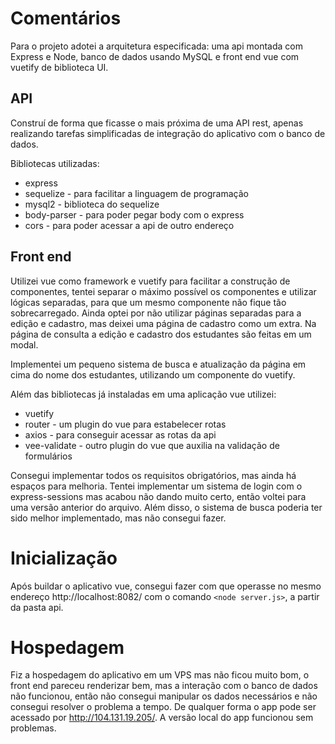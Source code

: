 # Comentários

Para o projeto adotei a arquitetura especificada: uma api montada com Express e Node, banco de dados usando MySQL e front end vue com vuetify de biblioteca UI.

## API

Construí de forma que ficasse o mais próxima de uma API rest, apenas realizando tarefas simplificadas de integração do aplicativo com o banco de dados.

Bibliotecas utilizadas:

- express
- sequelize - para facilitar a linguagem de programação
- mysql2 - biblioteca do sequelize
- body-parser - para poder pegar body com o express
- cors - para poder acessar a api de outro endereço

## Front end

Utilizei vue como framework e vuetify para facilitar a construção de componentes, tentei separar o máximo possível os componentes e utilizar lógicas separadas, para que um mesmo componente não fique tão sobrecarregado. Ainda optei por não utilizar páginas separadas para a edição e cadastro, mas deixei uma página de cadastro como um extra. Na página de consulta a edição e cadastro dos estudantes são feitas em um modal.

Implementei um pequeno sistema de busca e atualização da página em cima do nome dos estudantes, utilizando um componente do vuetify.

Além das bibliotecas já instaladas em uma aplicação vue utilizei:

- vuetify
- router - um plugin do vue para estabelecer rotas
- axios - para conseguir acessar as rotas da api
- vee-validate - outro plugin do vue que auxilia na validação de formulários

Consegui implementar todos os requisitos obrigatórios, mas ainda há espaços para melhoria. Tentei implementar um sistema de login com o express-sessions mas acabou não dando muito certo, então voltei para uma versão anterior do arquivo. Além disso, o sistema de busca poderia ter sido melhor implementado, mas não consegui fazer.

# Inicialização

Após buildar o aplicativo vue, consegui fazer com que operasse no mesmo endereço http://localhost:8082/ com o comando `<node server.js>`, a partir da pasta api.

# Hospedagem

Fiz a hospedagem do aplicativo em um VPS mas não ficou muito bom, o front end pareceu renderizar bem, mas a interação com o banco de dados não funcionou, então não consegui manipular os dados necessários e não consegui resolver o problema a tempo.
De qualquer forma o app pode ser acessado por http://104.131.19.205/. A versão local do app funcionou sem problemas.
